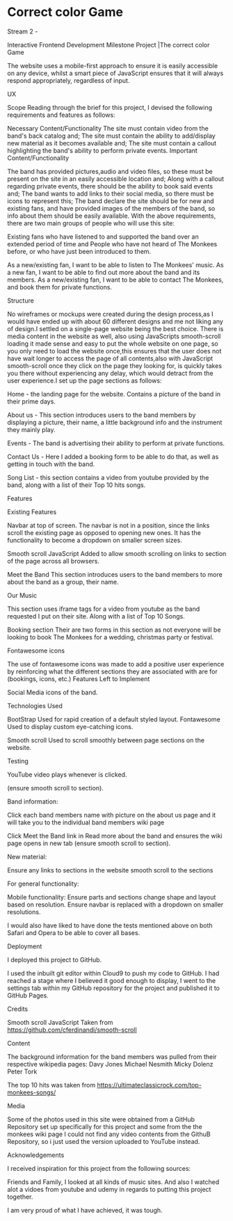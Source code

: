 
# Correct color Game


Stream 2 - 

Interactive Frontend Development Milestone Project |The correct color Game


The website uses a mobile-first approach to ensure it is easily accessible on any device, whilst a smart piece of JavaScript ensures that it will always respond appropriately, regardless of input.

UX

Scope
Reading through the brief for this project, I devised the following requirements and features as follows:

Necessary Content/Functionality
The site must contain video from the band's back catalog and;
The site must contain the ability to add/display new material as it becomes available and;
The site must contain a callout highlighting the band's ability to perform private events.
Important Content/Functionality

The band has provided pictures,audio and video files, so these must be present on the site in an easily accessible location and;
Along with a callout regarding private events, there should be the ability to book said events and;
The band wants to add links to their social media, so there must be icons to represent this;
The band declare the site should be for new and existing fans, and have provided images of the members of the band, so info about them should be easily available.
With the above requirements, there are two main groups of people who will use this site:

Existing fans who have listened to and supported the band over an extended period of time and
People who have not heard of The Monkees before, or who have just been introduced to them.

As a new/existing fan, I want to be able to listen to The Monkees' music.
As a new fan, I want to be able to find out more about the band and its members.
As a new/existing fan, I want to be able to contact The Monkees, and book them for private functions.


Structure

No wireframes or mockups were created during the design process,as I would have ended up with about 60 different designs and me not liking any of design.I settled on a single-page website being the best choice. There is media content in the website as well, also using JavaScripts smooth-scroll loading it made sense and easy to put the whole website on one page, so you only need to load the website once,this ensures that the user does not have wait longer to access the page of all contents,also with JavaScript smooth-scroll once they click on the page they looking for, is quickly takes you there without experiencing any delay, which would detract from the user experience.I set up the page sections as follows:

Home - the landing page for the website. Contains a picture of the band in their prime days.

About us - This section introduces users to the band members by displaying a picture, their name, a little background info and the instrument they mainly play.

Events - The band is advertising their ability to perform at private functions. 

Contact Us -  Here I added a booking form to be able to do that, as well as getting in touch with the band.

Song List - this section contains a video from youtube provided by the band, along with a list of their Top 10 hits songs.

Features

Existing Features

Navbar at top of screen.
The navbar is not in a position, since the links scroll the existing page as opposed to opening new ones. It has the  functionality to become a dropdown on smaller screen sizes.

Smooth scroll JavaScript
Added to allow smooth scrolling on links to section of the page across all browsers.

Meet the Band
This section introduces users to the band members to more about the band as a group, their name.

Our Music

This section uses iframe tags for a video from youtube as the band requested I put on their site. Along with a list of Top 10 Songs.

Booking section
Their are two forms in this section as not everyone will be looking to book The Monkees for a wedding, christmas party or festival. 

Fontawesome icons

The use of fontawesome icons was made to add a positive user experience by reinforcing what the different sections they are associated with are for (bookings, icons, etc.)
Features Left to Implement

Social Media icons of the band. 

Technologies Used

BootStrap
Used for rapid creation of a default styled layout.
Fontawesome
Used to display custom eye-catching icons.

Smooth scroll
Used to scroll smoothly between page sections on the website.

Testing

YouTube video plays whenever is clicked.

(ensure smooth scroll to section).

Band information:

Click each band members name with picture on the about us page and it will take you to the individual band members wiki page


Click Meet the Band link in Read more about the band and ensures the wiki page opens in new tab (ensure smooth scroll to section).

New material:

Ensure any links to sections in the website smooth scroll to the sections

For general functionality:

Mobile functionality:
Ensure parts and sections change shape and layout based on resolution.
Ensure navbar is replaced with a dropdown on smaller resolutions.

I would also have liked to have done the tests mentioned above on both Safari and Opera to be able to cover all bases.

Deployment

I deployed this project to GitHub. 

I used the inbuilt git editor within Cloud9 to push my code to GitHub. I had reached a stage where I believed it good enough to display, I went to the settings tab within my GitHub repository for the project and published it to GitHub Pages.

Credits

Smooth scroll JavaScript
Taken from https://github.com/cferdinandi/smooth-scroll

Content

The background information for the band members was pulled from their respective wikipedia pages:
Davy Jones
Michael Nesmith
Micky Dolenz
Peter Tork

The top 10 hits was taken from https://ultimateclassicrock.com/top-monkees-songs/

Media

Some of the photos used in this site were obtained from a GitHub Repository set up specifically for this project and some from the the monkees wiki page
I could not find any video contents from the GithuB Repository, so i just used the version uploaded to YouTube instead.

Acknowledgements

I received inspiration for this project from the following sources:

Friends and Family, I looked at all kinds of music sites. And also I  watched alot a vidoes from youtube and udemy in regards to putting this project together.


I am very proud of what I have achieved, it was tough.

